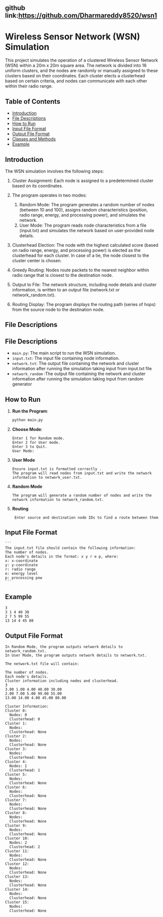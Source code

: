 ## github link:https://github.com/Dharmareddy8520/wsn1

# Wireless Sensor Network (WSN) Simulation

This project simulates the operation of a clustered Wireless Sensor Network (WSN) within a 20m x 20m square area. The network is divided into 16 uniform clusters, and the nodes are randomly or manually assigned to these clusters based on their coordinates. Each cluster elects a clusterhead based on certain criteria, and nodes can communicate with each other within their radio range.

## Table of Contents

- [Introduction](#introduction)
- [File Descriptions](#file-descriptions)
- [How to Run](#how-to-run)
- [Input File Format](#input-file-format)
- [Output File Format](#output-file-format)
- [Classes and Methods](#classes-and-methods)
- [Example](#example)

## Introduction

The WSN simulation involves the following steps:

1. Cluster Assignment: Each node is assigned to a predetermined cluster based on its coordinates.
2. The program operates in two modes:

   1. Random Mode: The program generates a random number of nodes (between 10 and 100), assigns random characteristics (position, radio range, energy, and processing power), and simulates the network.
   2. User Mode: The program reads node characteristics from a file (input.txt) and simulates the network based on user-provided node details.

3. Clusterhead Election: The node with the highest calculated score (based on radio range, energy, and processing power) is elected as the clusterhead for each cluster. In case of a tie, the node closest to the cluster center is chosen.

4. Greedy Routing: Nodes route packets to the nearest neighbor within radio range that is closest to the destination node.

5. Output to File: The network structure, including node details and cluster information, is written to an output file (network.txt or network_random.txt).

6. Routing Display: The program displays the routing path (series of hops) from the source node to the destination node.

## File Descriptions

## File Descriptions

- `main.py`: The main script to run the WSN simulation.
- `input.txt`: The input file containing node information.
- `network.txt`: The output file containing the network and cluster information after running the simulation taking input from input.txt file
- `network_random` :The output file containing the network and cluster information after running the simulation taking input from random generator

## How to Run

1. **Run the Program**:
   ```sh
   python main.py
   ```
2. **Choose Mode**:
   ```
   Enter 1 for Random mode.
   Enter 2 for User mode.
   Enter 3 to Quit.
   User Mode:
   ```
3. **User Mode**
   ```
   Ensure input.txt is formatted correctly .
   The program will read nodes from input.txt and write the network information to network_user.txt.
   ```
4. **Random Mode**
   ```
   The program will generate a random number of nodes and write the network information to network_random.txt.
   ```
5. **Routing**
   ```
    Enter source and destination node IDs to find a route between them
   ```

## Input File Format

    ```
    The input.txt file should contain the following information:
    The number of nodes.
    Each node's details in the format: x y r e p, where:
    x: x-coordinate
    y: y-coordinate
    r: radio range
    e: energy level
    p: processing pow
    ```

## Example

```
3
3 1 4 40 30
2 7 5 99 55
13 14 4 45 80

```

## Output File Format

```
In Random Mode, the program outputs network details to network_random.txt.
In User Mode, the program outputs network details to network.txt.

The network.txt file will contain:

The number of nodes.
Each node's details.
Cluster information including nodes and clusterhead.
3
3.00 1.00 4.00 40.00 30.00
2.00 7.00 5.00 99.00 55.00
13.00 14.00 4.00 45.00 80.00

Cluster Information:
Cluster 0:
  Nodes: 0
  Clusterhead: 0
Cluster 1:
  Nodes:
  Clusterhead: None
Cluster 2:
  Nodes:
  Clusterhead: None
Cluster 3:
  Nodes:
  Clusterhead: None
Cluster 4:
  Nodes: 1
  Clusterhead: 1
Cluster 5:
  Nodes:
  Clusterhead: None
Cluster 6:
  Nodes:
  Clusterhead: None
Cluster 7:
  Nodes:
  Clusterhead: None
Cluster 8:
  Nodes:
  Clusterhead: None
Cluster 9:
  Nodes:
  Clusterhead: None
Cluster 10:
  Nodes: 2
  Clusterhead: 2
Cluster 11:
  Nodes:
  Clusterhead: None
Cluster 12:
  Nodes:
  Clusterhead: None
Cluster 13:
  Nodes:
  Clusterhead: None
Cluster 14:
  Nodes:
  Clusterhead: None
Cluster 15:
  Nodes:
  Clusterhead: None
```
